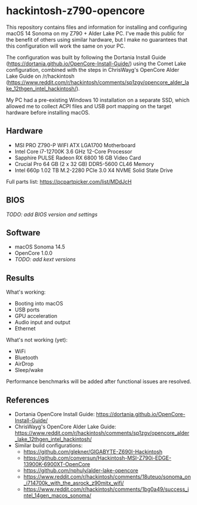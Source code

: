 # hackintosh-z790-opencore
This repository contains files and information for installing and configuring macOS 14 Sonoma on my Z790 + Alder Lake PC. I've made this public for the benefit of others using similar hardware, but I make no guarantees that this configuration will work the same on your PC.

The configuration was built by following the Dortania Install Guide (https://dortania.github.io/OpenCore-Install-Guide/) using the Comet Lake configuration, combined with the steps in ChrisWayg's OpenCore Alder Lake Guide on /r/hackintosh (https://www.reddit.com/r/hackintosh/comments/sp1zgv/opencore_alder_lake_12thgen_intel_hackintosh/).

My PC had a pre-existing Windows 10 installation on a separate SSD, which allowed me to collect ACPI files and USB port mapping on the target hardware before installing macOS.

## Hardware

- MSI PRO Z790-P WIFI ATX LGA1700 Motherboard
- Intel Core i7-12700K 3.6 GHz 12-Core Processor
- Sapphire PULSE Radeon RX 6800 16 GB Video Card
- Crucial Pro 64 GB (2 x 32 GB) DDR5-5600 CL46 Memory
- Intel 660p 1.02 TB M.2-2280 PCIe 3.0 X4 NVME Solid State Drive

Full parts list: https://pcpartpicker.com/list/MDdJcH

## BIOS

_TODO: add BIOS version and settings_

## Software

- macOS Sonoma 14.5
- OpenCore 1.0.0
- _TODO: add kext versions_

## Results

What's working:
- Booting into macOS
- USB ports
- GPU acceleration
- Audio input and output
- Ethernet

What's not working (yet):
- WiFi
- Bluetooth
- AirDrop
- Sleep/wake

Performance benchmarks will be added after functional issues are resolved.

## References

- Dortania OpenCore Install Guide: https://dortania.github.io/OpenCore-Install-Guide/
- ChrisWayg's OpenCore Alder Lake Guide: https://www.reddit.com/r/hackintosh/comments/sp1zgv/opencore_alder_lake_12thgen_intel_hackintosh/
- Similar build configurations:
  - https://github.com/glekner/GIGABYTE-Z690I-Hackintosh
  - https://github.com/conversun/Hackintosh-MSI-Z790i-EDGE-13900K-6900XT-OpenCore
  - https://github.com/nphuly/alder-lake-opencore
  - https://www.reddit.com/r/hackintosh/comments/18uteuo/sonoma_on_i714700k_with_the_asrock_z90mitx_wifi/
  - https://www.reddit.com/r/hackintosh/comments/1bg0a49/success_intel_14gen_macos_sonoma/
